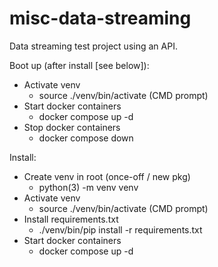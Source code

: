 # misc-data-streaming

Data streaming test project using an API.

Boot up (after install [see below]):
- Activate venv
    - source ./venv/bin/activate  (CMD prompt)
- Start docker containers
    - docker compose up -d
- Stop docker containers
    - docker compose down

Install:
- Create venv in root (once-off / new pkg)
    - python(3) -m venv venv
- Activate venv
    - source ./venv/bin/activate  (CMD prompt)
- Install requirements.txt
    - ./venv/bin/pip install -r requirements.txt
- Start docker containers
    - docker compose up -d
